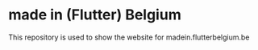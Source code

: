 # made in (Flutter) Belgium

This repository is used to show the website for madein.flutterbelgium.be